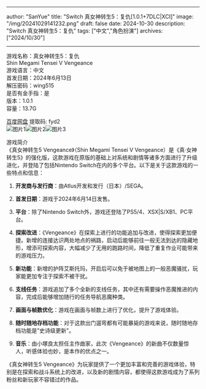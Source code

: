 
---
author: "SanYue"
title: "Switch 真女神转生5：复仇[1.0.1+7DLC|XCI]"
image: "/img/20241029141232.png"
draft: false
date: 2024-10-30
description: "Switch 真女神转生5：复仇"
tags: ["中文","角色扮演"]
archives: ["2024/10/30"]

---

游戏名称：真女神转生5：复仇   
Shin Megami Tensei V Vengeance    
游戏语言：中文  
首发日期：2024年6月13日  
解压密码：wing515  
是否有金手指：是  
版本：1.0.1   
容量：13.7G

[百度网盘](https://pan.baidu.com/s/1O6rPdL84enK_rO-1bW8bmw) 提取码: fyd2  
![图片1](/img/20241029141322.png)![图片2](/img/20241029141352.png)![图片3](/img/20241029141457.png)  

游戏简介  
《真女神转生5 Vengeance》（Shin Megami Tensei V Vengeance）是《真·女神转生5》的强化版，这款游戏在原版的基础上对系统和剧情等诸多方面进行了升级进化，并登陆了包括Nintendo Switch在内的多个平台。以下是关于这款游戏的一些特点和信息：

1. **开发商与发行商**：由Atlus开发和发行（日本）/SEGA。

2. **首发日期**：游戏于2024年6月14日发售。

3. **平台**：除了Nintendo Switch外，游戏还登陆了PS5/4、XSX|S/XB1、PC平台。

4. **探索改进**：《Vengeance》在探索上进行的功能追加与改进，使得探索更加便捷。新增的连接达识两处地点的祸路，启动后能够前往一般无法到达的隐藏地形，增添可探索内容，大幅减少了无用的跑路时间，降低了重复作业可能带来的游戏压力。

5. **新功能**：新增的护阵艾斯托玛，开启后可以免于被地图上的一般恶魔骚扰，玩家能更加专注于探索不被干扰。

6. **支线任务**：游戏追加了多个全新的支线任务，其中还有需要操作恶魔推进的内容，完成后能够增加随行的任务导航恶魔种类。

7. **画面与帧数优化**：游戏在画面与帧数上进行了优化，提升了游戏体验。

8. **随时随地存档功能**：对于这款出门遛弯都有可能暴毙的游戏来说，随时随地存档功能是"史诗级更新"。

9. **音乐**：由小塚良太担任主作曲家，此次《Vengeance》的新曲不仅数量惊人，听感体验也妙，是本作的优点之一。

《真女神转生5 Vengeance》为玩家提供了一个更加丰富和完善的游戏体验，特别是在探索和战斗系统上的改进，以及新的剧情内容，都使得这款游戏成为了系列粉丝和新玩家不容错过的作品。
